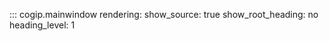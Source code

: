 ::: cogip.mainwindow
    rendering:
      show_source: true
      show_root_heading: no
      heading_level: 1
